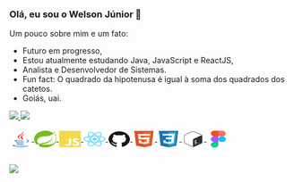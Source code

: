 ### Olá, eu sou o Welson Júnior 👋

Um pouco sobre mim e um fato:

- Futuro em progresso,
- Estou atualmente estudando Java, JavaScript e ReactJS,
- Analista e Desenvolvedor de Sistemas.
- Fun fact: O quadrado da hipotenusa é igual à soma dos quadrados dos catetos.
- Goiás, uai.

<div>
  <a href="https://beacons.ai/welsonjnr">
  <img height="180em" src="https://github-readme-stats.vercel.app/api?username=welsonjnr&show_icons=true&theme=monokai&include_all_commits=true&count_private=true"/>
  <img height="180em" src="https://github-readme-stats.vercel.app/api/top-langs/?username=welsonjnr&layout=compact&langs_count=16&theme=monokai"/>
</div>
   
<div style="display: inline_block"><br>
  <img align="center" alt="Welson-Java" height="30" width="40" src="https://github.com/devicons/devicon/blob/master/icons/java/java-original.svg">
  <img align="center" alt="Welson-Spring" height="30" width="40" src="https://github.com/devicons/devicon/blob/master/icons/spring/spring-original.svg">
  <img align="center" alt="Welson-Js" height="30" width="40" src="https://raw.githubusercontent.com/devicons/devicon/master/icons/javascript/javascript-plain.svg">
  <img align="center" alt="Welson-React" height="30" width="40" src="https://raw.githubusercontent.com/devicons/devicon/master/icons/react/react-original.svg">
  <img align="center" alt="Welson-Github" height="30" width="40" src="https://github.com/devicons/devicon/blob/master/icons/github/github-original.svg">
  <img align="center" alt="Welson-HTML" height="30" width="40" src="https://raw.githubusercontent.com/devicons/devicon/master/icons/html5/html5-original.svg">
  <img align="center" alt="Welson-CSS" height="30" width="40" src="https://raw.githubusercontent.com/devicons/devicon/master/icons/css3/css3-original.svg">
  <img align="center" alt="Welson-Bash" height="30" width="40" src="https://github.com/devicons/devicon/blob/master/icons/bash/bash-original.svg">
  <img align="center" alt="Welson-Figma" height="30" width="40" src="https://github.com/devicons/devicon/blob/master/icons/figma/figma-original.svg">
 </div>
 
  ##
  
 <a href="https://www.linkedin.com/in/welson-júnior-25b190193" target="_blank"><img src="https://img.shields.io/badge/-LinkedIn-%230077B5?style=for-the-badge&logo=linkedin&logoColor=white" target="_blank"></a>   
